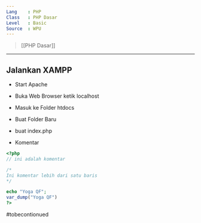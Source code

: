 ```yaml
---
Lang    : PHP
Class   : PHP Dasar
Level   : Basic
Source  : WPU
---
```

> [[PHP Dasar]]

---
## Jalankan XAMPP
- Start Apache
- Buka Web Browser ketik localhost
- Masuk ke Folder htdocs
- Buat Folder Baru
- buat index.php

- Komentar
```PHP
<?php
// ini adalah komentar

/*
Ini komentar lebih dari satu baris
*/

echo "Yoga QF";
var_dump("Yoga QF")
?>
```

#tobecontionued



